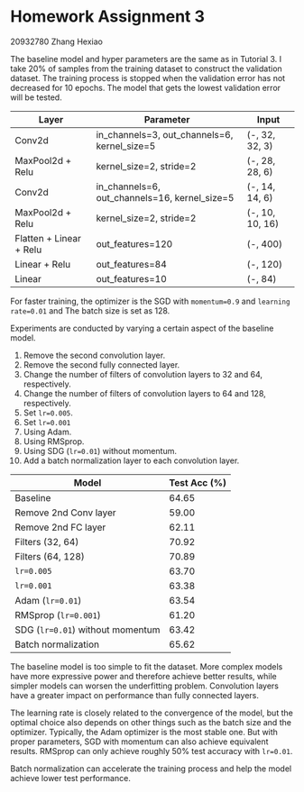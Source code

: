 # Homework Assignment 3

20932780 Zhang Hexiao



The baseline model and hyper parameters are the same as in Tutorial 3. I take 20% of samples from the training dataset to construct the validation dataset. The training process is stopped when the validation error has not decreased for 10 epochs. The model that gets the lowest validation error will be tested.

| Layer                   | Parameter                                     | Input           |
| ----------------------- | --------------------------------------------- | --------------- |
| Conv2d                  | in_channels=3, out_channels=6, kernel_size=5  | (-, 32, 32, 3)  |
| MaxPool2d + Relu        | kernel_size=2, stride=2                       | (-, 28, 28, 6)  |
| Conv2d                  | in_channels=6, out_channels=16, kernel_size=5 | (-, 14, 14, 6)  |
| MaxPool2d + Relu        | kernel_size=2, stride=2                       | (-, 10, 10, 16) |
| Flatten + Linear + Relu | out_features=120                              | (-, 400)        |
| Linear + Relu           | out_features=84                               | (-, 120)        |
| Linear                  | out_features=10                               | (-, 84)         |

For faster training, the optimizer is the SGD with `momentum=0.9` and `learning rate=0.01` and The batch size is set as 128.

Experiments are conducted by varying a certain aspect of the baseline model. 

1. Remove the second convolution layer.
2. Remove the second fully connected layer.
3. Change the number of filters of convolution layers to 32 and 64, respectively.
4. Change the number of filters of convolution layers to 64 and 128, respectively.
5. Set `lr=0.005`.
6. Set `lr=0.001`
7. Using Adam.
8. Using RMSprop.
9. Using SDG (`lr=0.01`) without momentum.
10. Add a batch normalization layer to each convolution layer.

| Model                            | Test Acc (%) |
| -------------------------------- | ------------ |
| Baseline                         | 64.65        |
| Remove 2nd Conv layer            | 59.00        |
| Remove 2nd FC layer              | 62.11        |
| Filters (32, 64)                 | 70.92        |
| Filters (64, 128)                | 70.89        |
| `lr=0.005`                       | 63.70        |
| `lr=0.001`                       | 63.38        |
| Adam (`lr=0.01`)                 | 63.54        |
| RMSprop (`lr=0.001`)             | 61.20        |
| SDG (`lr=0.01`) without momentum | 63.42        |
| Batch normalization              | 65.62        |

The baseline model is too simple to fit the dataset. More complex models have more expressive power and therefore achieve better results, while simpler models can worsen the underfitting problem. Convolution layers have a greater impact on performance than fully connected layers.

The learning rate is closely related to the convergence of the model, but the optimal choice also depends on other things such as the batch size and the optimizer. Typically, the Adam optimizer is the most stable one. But with proper parameters, SGD with momentum can also achieve equivalent results. RMSprop can only achieve roughly 50% test accuracy with `lr=0.01`.

Batch normalization can accelerate the training process and help the model achieve lower test performance.
